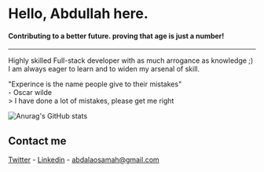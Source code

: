 
# <b>Hello, Abdullah here.</b> <br>
#### Contributing to a better future. proving that age is just a number!
<hr>

Highly skilled Full-stack developer with as much arrogance as knowledge ;) <br>I am always eager to learn and to widen my arsenal of skill.

"Experince is the name people give to their mistakes"<br> - Oscar wilde<br>>
I have done a lot of mistakes, please get me right<br>

![Anurag's GitHub stats](https://github-readme-stats.vercel.app/api?username=abdalaosama&show_icons=true&theme=radical)

## Contact me

[Twitter](https://twitter.com/Abdallah__Osama) - 
[Linkedin](https://www.linkedin.com/in/abdullah-osamah/) - 
abdalaosamah@gmail.com
